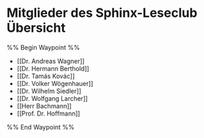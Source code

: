 # Mitglieder des Sphinx-Leseclub Übersicht

%% Begin Waypoint %%
- [[Dr. Andreas Wagner]]
- [[Dr. Hermann Berthold]]
- [[Dr. Tamás Kovác]]
- [[Dr. Volker Wögenhauer]]
- [[Dr. Wilhelm Siedler]]
- [[Dr. Wolfgang Larcher]]
- [[Herr Bachmann]]
- [[Prof. Dr. Hoffmann]]

%% End Waypoint %%
